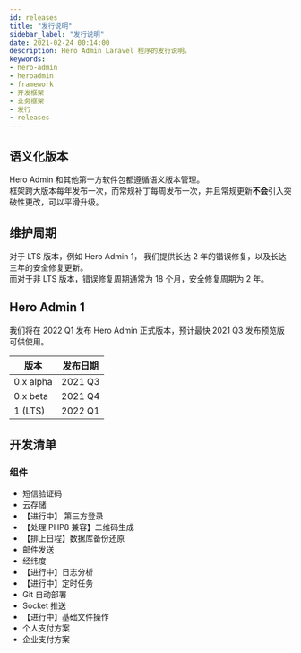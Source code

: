 ```yaml
---
id: releases
title: "发行说明"
sidebar_label: "发行说明"
date: 2021-02-24 00:14:00
description: Hero Admin Laravel 程序的发行说明。
keywords:
- hero-admin
- heroadmin
- framework
- 开发框架
- 业务框架
- 发行
- releases
---
```


## 语义化版本

Hero Admin 和其他第一方软件包都遵循语义版本管理。  
框架跨大版本每年发布一次，而常规补丁每周发布一次，并且常规更新**不会**引入突破性更改，可以平滑升级。

## 维护周期

对于 LTS 版本，例如 Hero Admin 1， 我们提供长达 2 年的错误修复，以及长达三年的安全修复更新。  
而对于非 LTS 版本，错误修复周期通常为 18 个月，安全修复周期为 2 年。

## Hero Admin 1

我们将在 2022 Q1 发布 Hero Admin 正式版本，预计最快 2021 Q3 发布预览版可供使用。

| 版本      | 发布日期 |
| ----------- | ----------- |
| 0.x alpha      | 2021 Q3      |
| 0.x beta      | 2021 Q4      |
| 1 (LTS)      | 2022 Q1       |

## 开发清单

### 组件

- 短信验证码
- 云存储
- 【进行中】 第三方登录
- 【处理 PHP8 兼容】二维码生成
- 【排上日程】数据库备份还原
- 邮件发送
- 经纬度
- 【进行中】日志分析
- 【进行中】定时任务
- Git 自动部署
- Socket 推送
- 【进行中】基础文件操作
- 个人支付方案
- 企业支付方案
